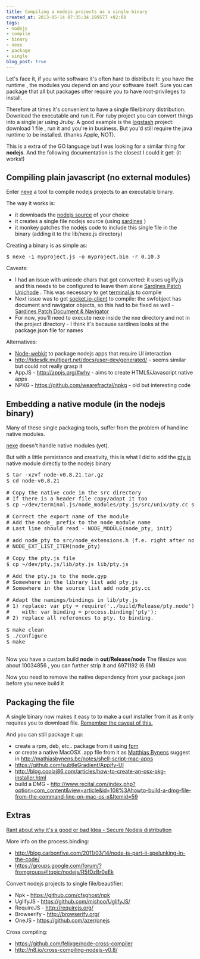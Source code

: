```yaml
---
title: Compiling a nodejs projects as a single binary
created_at: 2013-05-14 07:35:34.199577 +02:00
tags:
- nodejs
- compile
- binary
- nexe
- package
- single
blog_post: true
---
```

Let's face it, if you write software it's often hard to distribute it: you have the runtime , the modules you depend on and your software itself. Sure you can package that all but packages ofter require you to have root-privileges to install.

Therefore at times it's convenient to have a single file/binary distribution. Download the executable and run it.
For ruby project you can convert things into a single jar using Jruby. A good example is the [logstash](http://logstash.net) project: download 1 file , run it and you're in business.
But you'd still require the java runtime to be installed. (thanks Apple, NOT).

This is a extra of the GO language but I was looking for a similar thing for __nodejs__. 
And the following documentation is the closest I could it get: (it works!)

## Compiling plain javascript (no external modules)
Enter [nexe](https://github.com/crcn/nexe) a tool to compile nodejs projects to an executable binary.

The way it works is:
- it downloads the [nodejs source](http://nodejs.org/download/) of your choice
- it creates a single file nodejs source (using [sardines](https://github.com/crcn/sardines) )
- it monkey patches the nodejs code to include this single file in the binary (adding it to the lib/nexe.js directory)

Creating a binary is as simple as:

<pre>$ nexe -i myproject.js -o myproject.bin -r 0.10.3</pre>

Caveats:

- I had an issue with unicode chars that got converted: it uses uglify.js and this needs to be configured to leave them alone
[Sardines Patch Unichode](https://github.com/crcn/sardines/pull/13) . This was necessary to get [terminal.js](https://github.com/c3ks/terminal.js) to compile
- Next issue was to get [socket.io-client](https://github.com/LearnBoost/socket.io-client) to compile: the swfobject has document and navigator objects, so this had to be fixed as well - [Sardines Patch Document & Navigator](https://github.com/crcn/sardines/pull/14) 
- For now, you'll need to execute nexe inside the nxe directory and not in the project directory - I think it's because sardines looks at the package.json file for names

Alternatives:

- [Node-webkit](https://github.com/rogerwang/node-webkit/wiki/How-to-package-and-distribute-your-apps) to package nodejs apps that require UI interaction
- <http://tidesdk.multipart.net/docs/user-dev/generated/> - seems similar but could not really grasp it
- AppJS - <http://appjs.org/#why> - aims to create HTML5/Javascript native apps
- NPKG - <https://github.com/wearefractal/npkg> - old but interesting code

## Embedding a native module (in the nodejs binary)
Many of these single packaging tools, suffer from the problem of handline native modules.

[nexe](https://github.com/crcn/nexe) doesn't handle native modules (yet).

But with a little persistance and creativity, this is what I did to add the [pty.js](https://github.com/chjj/pty.js/) native module directly to the nodejs binary

<pre>
$ tar -xzvf node-v0.8.21.tar.gz
$ cd node-v0.8.21

# Copy the native code in the src directory
# If there is a header file copy/adapt it too
$ cp ~/dev/terminal.js/node_modules/pty.js/src/unix/pty.cc src/node_pty.cc

# Correct the export name of the module
# Add the node_ prefix to the node_module name
# Last line should read - NODE_MODULE(node_pty, init)

# add node_pty to src/node_extensions.h (f.e. right after node_zlib)
# NODE_EXT_LIST_ITEM(node_pty)

# Copy the pty.js file
$ cp ~/dev/pty.js/lib/pty.js lib/pty.js

# Add the pty.js to the node.gyp
# Somewhere in the library list add pty.js
# Somewhere in the source list add node_pty.cc

# Adapt the namings/bindings in lib/pty.js
# 1) replace: var pty = require('../build/Release/pty.node');
#    with: var binding = process.binding('pty');
# 2) replace all references to pty. to binding.

$ make clean
$ ./configure
$ make

</pre>

Now you have a custom build __node__ in __out/Release/node__ 
The filesize was about 10034856 , you can further strip it and 6971192 (6.6M)

Now you need to remove the native dependency from your package.json before you nexe build it

## Packaging the file

A single binary now makes it easy to to make a curl installer from it as it only requires you to download file. [Remember the caveat of this.](http://spin.atomicobject.com/2011/11/23/considered-harmful/)

And you can still package it up:

- create a rpm, deb, etc.. package from it using [fpm](https://github.com/jordansissel/fpm)
- or create a native MacOSX .app file from it as [Matthias Bynens](https://twitter.com/mathias) suggest in <http://mathiasbynens.be/notes/shell-script-mac-apps>
- <https://github.com/subtleGradient/Appify-UI>
- <http://blog.coolaj86.com/articles/how-to-create-an-osx-pkg-installer.html>
- build a DMG - <http://www.recital.com/index.php?option=com_content&view=article&id=108%3Ahowto-build-a-dmg-file-from-the-command-line-on-mac-os-x&Itemid=59>

## Extras
[Rant about why it's a good or bad Idea - Secure Nodejs distribution](https://groups.google.com/forum/#!topic/nodejs/mPIcq5mHihM)

More info on the process.binding:

- <http://blog.carbonfive.com/2011/03/14/node-js-part-ii-spelunking-in-the-code/>
- <https://groups.google.com/forum/?fromgroups#!topic/nodejs/R5fDzBr0eEk>


Convert nodejs projects to single file/beautifier:

- Npk - <https://github.com/cfsghost/npk>
- UglifyJS - <https://github.com/mishoo/UglifyJS/>
- RequireJS - <http://requirejs.org/>
- Browserify - <http://browserify.org/>
- OneJS - <https://github.com/azer/onejs>

Cross compiling:

- <https://github.com/felixge/node-cross-compiler>
- <http://n8.io/cross-compiling-nodejs-v0.8/>
